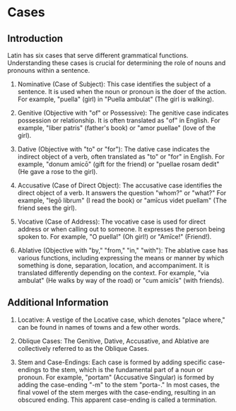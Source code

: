 # Cases

## Introduction

Latin has six cases that serve different grammatical functions. Understanding these cases is crucial for determining the role of nouns and pronouns within a sentence.

1. Nominative (Case of Subject): This case identifies the subject of a sentence. It is used when the noun or pronoun is the doer of the action. For example, "puella" (girl) in "Puella ambulat" (The girl is walking).

2. Genitive (Objective with "of" or Possessive): The genitive case indicates possession or relationship. It is often translated as "of" in English. For example, "liber patris" (father's book) or "amor puellae" (love of the girl).

3. Dative (Objective with "to" or "for"): The dative case indicates the indirect object of a verb, often translated as "to" or "for" in English. For example, "donum amicō" (gift for the friend) or "puellae rosam dedit" (He gave a rose to the girl).

4. Accusative (Case of Direct Object): The accusative case identifies the direct object of a verb. It answers the question "whom?" or "what?" For example, "legō librum" (I read the book) or "amīcus videt puellam" (The friend sees the girl).

5. Vocative (Case of Address): The vocative case is used for direct address or when calling out to someone. It expresses the person being spoken to. For example, "O puella!" (Oh girl!) or "Amīce!" (Friend!).

6. Ablative (Objective with "by," "from," "in," "with"): The ablative case has various functions, including expressing the means or manner by which something is done, separation, location, and accompaniment. It is translated differently depending on the context. For example, "via ambulat" (He walks by way of the road) or "cum amicīs" (with friends).

## Additional Information

1. Locative: A vestige of the Locative case, which denotes "place where," can be found in names of towns and a few other words.

2. Oblique Cases: The Genitive, Dative, Accusative, and Ablative are collectively referred to as the Oblique Cases.

3. Stem and Case-Endings: Each case is formed by adding specific case-endings to the stem, which is the fundamental part of a noun or pronoun. For example, "portam" (Accusative Singular) is formed by adding the case-ending "-m" to the stem "porta-." In most cases, the final vowel of the stem merges with the case-ending, resulting in an obscured ending. This apparent case-ending is called a termination.

